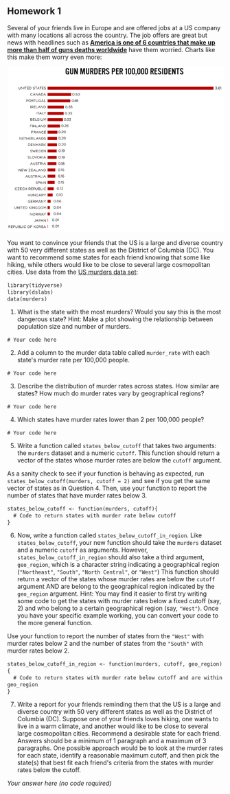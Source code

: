 ## Homework 1

Several of your friends live in Europe and are offered jobs at a US company with many locations all across the country. The job offers are great but news with headlines such as [**America is one of 6 countries that make up more than half of guns deaths worldwide**](https://www.vox.com/2018/8/29/17792776/us-gun-deaths-global) have them worried. Charts like this make them worry even more:

![US gun homicides chart](GunTrends_murders_per_1000.png) 

You want to convince your friends that the US is a large and diverse country with 50 very different states as well as the District of Columbia (DC). You want to recommend some states for each friend knowing that some like hiking, while others would like to be close to several large cosmopolitan cities. Use data from the [US murders data set](https://www.rdocumentation.org/packages/dslabs/versions/0.7.1/topics/murders):

```{r, message = FALSE, warning = FALSE}
library(tidyverse)
library(dslabs)
data(murders)
```


1. What is the state with the most murders? Would you say this is the 
most dangerous state? Hint: Make a plot showing the relationship between population size and number of murders.

```{r}
# Your code here
```


2. Add a column to the murder data table called `murder_rate` with each state's murder rate per 100,000 people.

```{r}
# Your code here
```


3. Describe the distribution of murder rates across states. How similar are states? How much do murder rates vary by geographical regions?

```{r}
# Your code here
```


4. Which states have murder rates lower than 2 per 100,000 people? 

```{r}
# Your code here
```


5. Write a function called `states_below_cutoff` that takes two arguments: the `murders` dataset and a numeric `cutoff`. This function should return a vector of the states whose murder rates are below the `cutoff` argument. 

As a sanity check to see if your function is behaving as expected, run `states_below_cutoff(murders, cutoff = 2)` and see if you get the same vector of states as in Question 4. Then, use your function to report the number of states that have murder rates below 3. 

```{r}
states_below_cutoff <- function(murders, cutoff){
  # Code to return states with murder rate below cutoff
}
```


6. Now, write a function called `states_below_cutoff_in_region`. Like `states_below_cutoff`, your new function should take the `murders` dataset and a numeric `cutoff` as arguments. However, `states_below_cutoff_in_region` should also take a third argument, `geo_region`, which is a character string indicating a geographical region (`"Northeast"`, `"South"`, `"North Central"`, or `"West"`) This function should return a vector of the states whose murder rates are below the `cutoff` argument AND are belong to the geographical region indicated by the `geo_region` argument. Hint: You may find it easier to first try writing some code to get the states with murder rates below a fixed cutoff (say, 2) and who belong to a certain geographical region (say, `"West"`). Once you have your specific example working, you can convert your code to the more general function. 

Use your function to report the number of states from the `"West"` with murder rates below 2 and the number of states from the `"South"` with murder rates below 2. 

```{r}
states_below_cutoff_in_region <- function(murders, cutoff, geo_region){
  # Code to return states with murder rate below cutoff and are within geo_region
}
```


7. Write a report for your friends reminding them that the US is a large and diverse country with 50 very different states as well as the District of Columbia (DC). Suppose one of your friends loves hiking, one wants to live in a warm climate, and another would like to be close to several large cosmopolitan cities. Recommend a desirable state for each friend. Answers should be a minimum of 1 paragraph and a maximum of 3 paragraphs. One possible approach would be to look at the murder rates for each state, identify a reasonable maximum cutoff, and then pick the state(s) that best fit each friend's criteria from the states with murder rates below the cutoff. 

*Your answer here (no code required)*
